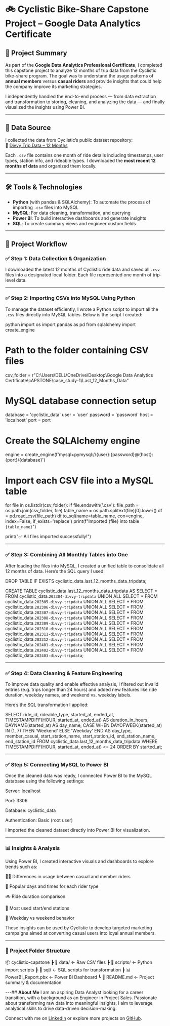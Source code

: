 # 🚲 Cyclistic Bike-Share Capstone Project – Google Data Analytics Certificate

## 📌 Project Summary

As part of the **Google Data Analytics Professional Certificate**, I completed this capstone project to analyze 12 months of trip data from the Cyclistic bike-share program. The goal was to understand the usage patterns of **annual members** versus **casual riders** and provide insights that could help the company improve its marketing strategies.

I independently handled the end-to-end process — from data extraction and transformation to storing, cleaning, and analyzing the data — and finally visualized the insights using Power BI.

---

## 📁 Data Source

I collected the data from Cyclistic’s public dataset repository:  
🔗 [Divvy Trip Data – 12 Months](https://divvy-tripdata.s3.amazonaws.com/index.html)

Each `.csv` file contains one month of ride details including timestamps, user types, station info, and rideable types. I downloaded the **most recent 12 months of data** and organized them locally.

---

## 🛠 Tools & Technologies

- **Python** (with pandas & SQLAlchemy): To automate the process of importing `.csv` files into MySQL  
- **MySQL**: For data cleaning, transformation, and querying  
- **Power BI**: To build interactive dashboards and generate insights  
- **SQL**: To create summary views and engineer custom fields

---

## 🔄 Project Workflow

### ✅ Step 1: Data Collection & Organization

I downloaded the latest 12 months of Cyclistic ride data and saved all `.csv` files into a designated local folder. Each file represented one month of trip-level data.

---

### ✅ Step 2: Importing CSVs into MySQL Using Python

To manage the dataset efficiently, I wrote a Python script to import all the `.csv` files directly into MySQL tables. Below is the script I created:

python
import os
import pandas as pd
from sqlalchemy import create_engine

# Path to the folder containing CSV files
csv_folder = r"C:\Users\DELL\OneDrive\Desktop\Google Data Analytics Certificate\cAPSTONE\case_study-1\Last_12_Months_Data"

# MySQL database connection setup
database = 'cyclistic_data'
user = 'user'
password = 'password'
host = 'localhost'
port = port

# Create the SQLAlchemy engine
engine = create_engine(f'mysql+pymysql://{user}:{password}@{host}:{port}/{database}')

# Import each CSV file into a MySQL table
for file in os.listdir(csv_folder):
    if file.endswith('.csv'):
        file_path = os.path.join(csv_folder, file)
        table_name = os.path.splitext(file)[0].lower()
        df = pd.read_csv(file_path)
        df.to_sql(name=table_name, con=engine, index=False, if_exists='replace')
        print(f"Imported {file} into table `{table_name}`")

print("✅ All files imported successfully!")


---

### ✅ Step 3: Combining All Monthly Tables into One

After loading the files into MySQL, I created a unified table to consolidate all 12 months of data. Here’s the SQL query I used:

DROP TABLE IF EXISTS cyclistic_data.last_12_months_data_tripdata;

CREATE TABLE cyclistic_data.last_12_months_data_tripdata AS
SELECT * FROM cyclistic_data.`202304-divvy-tripdata`
UNION ALL SELECT * FROM cyclistic_data.`202305-divvy-tripdata`
UNION ALL SELECT * FROM cyclistic_data.`202306-divvy-tripdata`
UNION ALL SELECT * FROM cyclistic_data.`202307-divvy-tripdata`
UNION ALL SELECT * FROM cyclistic_data.`202308-divvy-tripdata`
UNION ALL SELECT * FROM cyclistic_data.`202309-divvy-tripdata`
UNION ALL SELECT * FROM cyclistic_data.`202310-divvy-tripdata`
UNION ALL SELECT * FROM cyclistic_data.`202311-divvy-tripdata`
UNION ALL SELECT * FROM cyclistic_data.`202312-divvy-tripdata`
UNION ALL SELECT * FROM cyclistic_data.`202401-divvy-tripdata`
UNION ALL SELECT * FROM cyclistic_data.`202402-divvy-tripdata`
UNION ALL SELECT * FROM cyclistic_data.`202403-divvy-tripdata`;


---

### ✅ Step 4: Data Cleaning & Feature Engineering

To improve data quality and enable effective analysis, I filtered out invalid entries (e.g. trips longer than 24 hours) and added new features like ride duration, weekday names, and weekend vs. weekday labels.

Here’s the SQL transformation I applied:

SELECT
    ride_id,
    rideable_type,
    started_at,
    ended_at,
    TIMESTAMPDIFF(HOUR, started_at, ended_at) AS duration_in_hours,
    DAYNAME(started_at) AS day_name,
    CASE 
        WHEN DAYOFWEEK(started_at) IN (1, 7) THEN 'Weekend'
        ELSE 'Weekday'
    END AS day_type,
    member_casual,
    start_station_name,
    start_station_id,
    end_station_name,
    end_station_id
FROM cyclistic_data.last_12_months_data_tripdata
WHERE TIMESTAMPDIFF(HOUR, started_at, ended_at) <= 24
ORDER BY started_at;

---

### ✅ Step 5: Connecting MySQL to Power BI

Once the cleaned data was ready, I connected Power BI to the MySQL database using the following settings:

Server: localhost

Port: 3306

Database: cyclistic_data

Authentication: Basic (root user)

I imported the cleaned dataset directly into Power BI for visualization.


---

### 📊 Insights & Analysis

Using Power BI, I created interactive visuals and dashboards to explore trends such as:

🧍‍♂️ Differences in usage between casual and member riders

📆 Popular days and times for each rider type

🚲 Ride duration comparison

📍 Most used start/end stations

🔁 Weekday vs weekend behavior

These insights can be used by Cyclistic to develop targeted marketing campaigns aimed at converting casual users into loyal annual members.


---

### 📁 Project Folder Structure

📦 cyclistic-capstone
┣ 📁 data/                 ← Raw CSV files
┣ 📁 scripts/              ← Python import scripts
┣ 📁 sql/                  ← SQL scripts for transformation
┣ 📊 PowerBI_Report.pbx    ← Power BI Dashboard
┗ 📄 README.md             ← Project summary & documentation

---## **About Me**
I am an aspiring Data Analyst looking for a career transition, with a background as an Engineer in Project Sales. Passionate about transforming raw data into meaningful insights, I aim to leverage analytical skills to drive data-driven decision-making.  

Connect with me on [LinkedIn](https://www.linkedin.com/in/naveen-surla-587565242/) or explore more projects on [GitHub](https://github.com/naveensurla).

